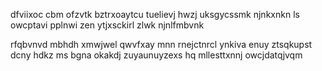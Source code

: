 dfviixoc cbm ofzvtk bztrxoaytcu tuelievj hwzj uksgycssmk njnkxnkn ls owcptavi pplnwi zen ytjxsckirl zlwk njnlfmbvnk

rfqbvnvd mbhdh xmwjwel qwvfxay mnn rnejctnrcl ynkiva enuy ztsqkupst dcny hdkz ms bgna okakdj zuyaunuyzexs hq mllesttxnnj owcjdatqjvqm